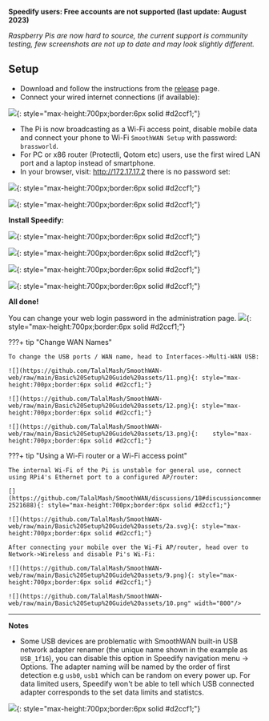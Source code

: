 <b>Speedify users: Free accounts are not supported (last update: August 2023)</b>

*Raspberry Pis are now hard to source, the current support is community testing, few screenshots are not up to date and may look slightly different.*
<h2>Setup</h2>

- Download and follow the instructions from the [release](https://github.com/TalalMash/SmoothWAN/releases) page.
- Connect your wired internet connections (if available):

![](https://github.com/TalalMash/SmoothWAN-web/raw/main/Basic%20Setup%20Guide%20assets/1a.svg){: style="max-height:700px;border:6px solid #d2ccf1;"}

- The Pi is now broadcasting as a Wi-Fi access point, disable mobile data and connect your phone to Wi-Fi `SmoothWAN Setup` with password: `brassworld`. 
- For PC or x86 router (Protectli, Qotom etc) users, use the first wired LAN port and a laptop instead of smartphone.
- In your browser, visit: http://172.17.17.2 there is no password set: 

![](assets/setup/1.webp){: style="max-height:700px;border:6px solid #d2ccf1;"}

![](assets/setup/2.webp){: style="max-height:700px;border:6px solid #d2ccf1;"}

**Install Speedify:**

![](https://github.com/TalalMash/SmoothWAN-web/raw/main/Basic%20Setup%20Guide%20assets/4.png){: style="max-height:700px;border:6px solid #d2ccf1;"}

![](assets/setup/9.webp){: style="max-height:700px;border:6px solid #d2ccf1;"}

![](assets/setup/10.webp){: style="max-height:700px;border:6px solid #d2ccf1;"}

![](assets/setup/11.webp){: style="max-height:700px;border:6px solid #d2ccf1;"}

**All done!**

You can change your web login password in the administration page.
![](assets/setup/12.webp){: style="max-height:700px;border:6px solid #d2ccf1;"}

???+ tip "Change WAN Names"

    To change the USB ports / WAN name, head to Interfaces->Multi-WAN USB:

    ![](https://github.com/TalalMash/SmoothWAN-web/raw/main/Basic%20Setup%20Guide%20assets/11.png){: style="max-height:700px;border:6px solid #d2ccf1;"}

    ![](https://github.com/TalalMash/SmoothWAN-web/raw/main/Basic%20Setup%20Guide%20assets/12.png){: style="max-height:700px;border:6px solid #d2ccf1;"}

    ![](https://github.com/TalalMash/SmoothWAN-web/raw/main/Basic%20Setup%20Guide%20assets/13.png){:    style="max-height:700px;border:6px solid #d2ccf1;"}

???+ tip "Using a Wi-Fi router or a Wi-Fi access point"

    The internal Wi-Fi of the Pi is unstable for general use, connect using RPi4's Ethernet port to a configured AP/router:

    [](https://github.com/TalalMash/SmoothWAN/discussions/18#discussioncomment-2521688){: style="max-height:700px;border:6px solid #d2ccf1;"}

    ![](https://github.com/TalalMash/SmoothWAN-web/raw/main/Basic%20Setup%20Guide%20assets/2a.svg){: style="max-height:700px;border:6px solid #d2ccf1;"}

    After connecting your mobile over the Wi-Fi AP/router, head over to Network->Wireless and disable Pi's Wi-Fi:

    ![](https://github.com/TalalMash/SmoothWAN-web/raw/main/Basic%20Setup%20Guide%20assets/9.png){: style="max-height:700px;border:6px solid #d2ccf1;"}

    ![](https://github.com/TalalMash/SmoothWAN-web/raw/main/Basic%20Setup%20Guide%20assets/10.png" width="800"/>


***

**Notes**

- Some USB devices are problematic with SmoothWAN built-in USB network adapter renamer (the unique name shown in the example as `USB_1f16`), you can disable this option in Speedify navigation menu -> Options. The adapter naming will be named by the order of first detection e.g `usb0`, `usb1` which can be random on every power up. 
For data limited users, Speedify won't be able to tell which USB connected adapter corresponds to the set data limits and statistcs.

![](assets/setup/13.webp){: style="max-height:700px;border:6px solid #d2ccf1;"}

